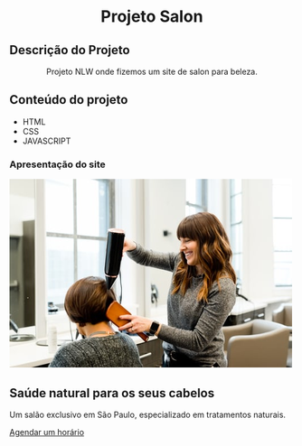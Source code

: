 <h1 align="center">Projeto Salon</h1>

## Descrição do Projeto

<p align="center">Projeto NLW onde fizemos um site de salon para beleza.</p>

<h2>Conteúdo do projeto</h2>

<ul>
  <li>HTML</li>
  <li>CSS</li>
  <li>JAVASCRIPT</li>
</ul>

<h3>Apresentação do site</h3>

 <img src="Assets/fotos/44.jpg" alt="Mulher sorrindo penteando outra mulher"/>
 
 <div class="text">
   <h2 class="title">Saúde natural para os seus cabelos</h2>
     <p> Um salão exclusivo em São Paulo, especializado em tratamentos naturais. </p>
            <a class="button" href="#">Agendar um horário</a>
          </div>
        </div>
      </section>

          
